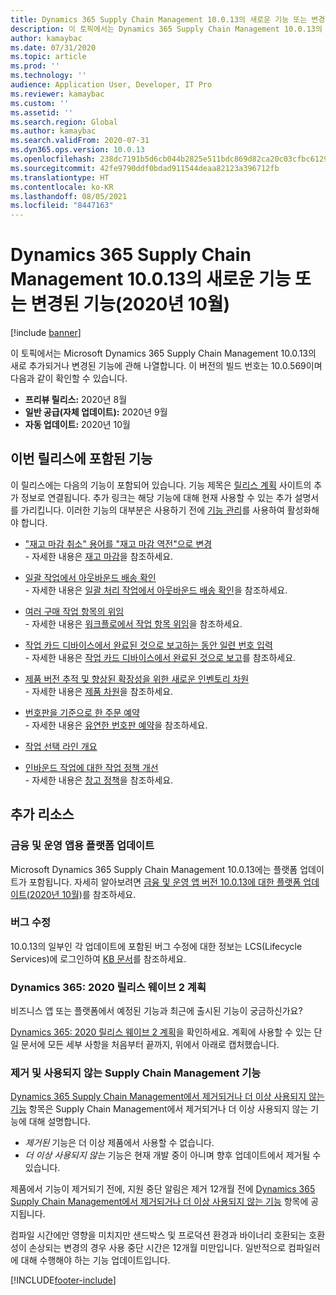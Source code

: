 ```yaml
---
title: Dynamics 365 Supply Chain Management 10.0.13의 새로운 기능 또는 변경된 기능(2020년 10월)
description: 이 토픽에서는 Dynamics 365 Supply Chain Management 10.0.13의 새로 추가되거나 변경된 기능에 관해 설명합니다.
author: kamaybac
ms.date: 07/31/2020
ms.topic: article
ms.prod: ''
ms.technology: ''
audience: Application User, Developer, IT Pro
ms.reviewer: kamaybac
ms.custom: ''
ms.assetid: ''
ms.search.region: Global
ms.author: kamaybac
ms.search.validFrom: 2020-07-31
ms.dyn365.ops.version: 10.0.13
ms.openlocfilehash: 238dc7191b5d6cb044b2825e511bdc869d82ca20c03cfbc6129c22a010da3496
ms.sourcegitcommit: 42fe9790ddf0bdad911544deaa82123a396712fb
ms.translationtype: HT
ms.contentlocale: ko-KR
ms.lasthandoff: 08/05/2021
ms.locfileid: "8447163"
---
```

# <a name="whats-new-or-changed-in-dynamics-365-supply-chain-management-10013-october-2020"></a>Dynamics 365 Supply Chain Management 10.0.13의 새로운 기능 또는 변경된 기능(2020년 10월)

[!include [banner](../includes/banner.md)]

이 토픽에서는 Microsoft Dynamics 365 Supply Chain Management 10.0.13의 새로 추가되거나 변경된 기능에 관해 나열합니다. 이 버전의 빌드 번호는 10.0.569이며 다음과 같이 확인할 수 있습니다.

- **프리뷰 릴리스:** 2020년 8월
- **일반 공급(자체 업데이트):** 2020년 9월
- **자동 업데이트:** 2020년 10월

## <a name="features-included-in-this-release"></a>이번 릴리스에 포함된 기능

이 릴리스에는 다음의 기능이 포함되어 있습니다. 기능 제목은 [릴리스 계획](/dynamics365/release-plans/) 사이트의 추가 정보로 연결됩니다. 추가 링크는 해당 기능에 대해 현재 사용할 수 있는 추가 설명서를 가리킵니다. 이러한 기능의 대부분은 사용하기 전에 [기능 관리](../../fin-ops-core/fin-ops/get-started/feature-management/feature-management-overview.md)를 사용하여 활성화해야 합니다.

- ["재고 마감 취소" 용어를 "재고 마감 역전"으로 변경](/dynamics365-release-plan/2020wave1/dynamics365-supply-chain-management/change-terminology-inventory-closing-cancellation-inventory-closing-reverse)<br> - 자세한 내용은 [재고 마감](../cost-management/inventory-close.md)을 참조하세요.

- [일괄 작업에서 아웃바운드 배송 확인](/dynamics365-release-plan/2020wave2/finance-operations/dynamics365-supply-chain-management/confirm-outbound-shipments-batch-jobs)<br> - 자세한 내용은 [일괄 처리 작업에서 아웃바운드 배송 확인](../warehousing/confirm-outbound-shipments-from-batch-jobs.md)을 참조하세요.

- [여러 구매 작업 항목의 위임](/dynamics365-release-plan/2020wave1/dynamics365-supply-chain-management/delegation-multiple-purchasing-work-items)<br> - 자세한 내용은 [워크플로에서 작업 항목 위임](../../fin-ops-core/fin-ops/organization-administration/tasks/delegate-work-items-workflow.md)을 참조하세요.

- [작업 카드 디바이스에서 완료된 것으로 보고하는 동안 일련 번호 입력](/dynamics365-release-plan/2020wave2/finance-operations/dynamics365-supply-chain-management/enter-serial-numbers-while-reporting-as-finished-job-card-device)<br> - 자세한 내용은 [작업 카드 디바이스에서 완료된 것으로 보고](../production-control/report-finished-job-device.md)를 참조하세요.

- [제품 버전 추적 및 향상된 확장성을 위한 새로운 인벤토리 차원](/dynamics365-release-plan/2020wave2/finance-operations/dynamics365-supply-chain-management/new-inventory-dimensions-product-version-tracking-enhanced-extensibility)<br> - 자세한 내용은 [제품 차원](../pim/product-dimensions.md)을 참조하세요.

- [번호판을 기준으로 한 주문 예약](/dynamics365-release-plan/2020wave2/finance-operations/dynamics365-supply-chain-management/order-committed-reservation-based-license-plates-lp-picking-processing)<br> - 자세한 내용은 [유연한 번호판 예약](../warehousing/flexible-warehouse-level-dimension-reservation.md#flexible-license-plate-reservation)을 참조하세요.

- [작업 선택 라인 개요](/dynamics365-release-plan/2020wave2/finance-operations/dynamics365-supply-chain-management/work-pick-line-overview)

- [인바운드 작업에 대한 작업 정책 개선](/dynamics365-release-plan/2020wave2/finance-operations/dynamics365-supply-chain-management/work-policy-enhancements-inbound-work)<br> - 자세한 내용은 [창고 정책](../warehousing/warehouse-work-policies.md)을 참조하세요.

## <a name="additional-resources"></a>추가 리소스

### <a name="platform-updates-for-finance-and-operations-apps"></a>금융 및 운영 앱용 플랫폼 업데이트

Microsoft Dynamics 365 Supply Chain Management 10.0.13에는 플랫폼 업데이트가 포함됩니다. 자세히 알아보려면 [금융 및 운영 앱 버전 10.0.13에 대한 플랫폼 업데이트(2020년 10월)](../../fin-ops-core/dev-itpro/get-started/whats-new-platform-updates-10-0-13.md)를 참조하세요.

### <a name="bug-fixes"></a>버그 수정

10.0.13의 일부인 각 업데이트에 포함된 버그 수정에 대한 정보는 LCS(Lifecycle Services)에 로그인하여 [KB 문서](https://fix.lcs.dynamics.com/Issue/Details?bugId=476824&dbType=3&qc=18d329e7d9887a622bada690791f5814dbbef22bb6f4eaada3718299f40132fd)를 참조하세요. 

### <a name="dynamics-365-2020-release-wave-2-plan"></a>Dynamics 365: 2020 릴리스 웨이브 2 계획

비즈니스 앱 또는 플랫폼에서 예정된 기능과 최근에 출시된 기능이 궁금하신가요?

[Dynamics 365: 2020 릴리스 웨이브 2 계획](/dynamics365-release-plan/2020wave2/index)을 확인하세요. 계획에 사용할 수 있는 단일 문서에 모든 세부 사항을 처음부터 끝까지, 위에서 아래로 캡처했습니다.

### <a name="removed-and-deprecated-supply-chain-management-features"></a>제거 및 사용되지 않는 Supply Chain Management 기능

[Dynamics 365 Supply Chain Management에서 제거되거나 더 이상 사용되지 않는 기능](removed-deprecated-features-scm-updates.md) 항목은 Supply Chain Management에서 제거되거나 더 이상 사용되지 않는 기능에 대해 설명합니다.

- *제거된* 기능은 더 이상 제품에서 사용할 수 없습니다.
- *더 이상 사용되지 않는* 기능은 현재 개발 중이 아니며 향후 업데이트에서 제거될 수 있습니다.

제품에서 기능이 제거되기 전에, 지원 중단 알림은 제거 12개월 전에 [Dynamics 365 Supply Chain Management에서 제거되거나 더 이상 사용되지 않는 기능](removed-deprecated-features-scm-updates.md) 항목에 공지됩니다.

컴파일 시간에만 영향을 미치지만 샌드박스 및 프로덕션 환경과 바이너리 호환되는 호환성이 손상되는 변경의 경우 사용 중단 시간은 12개월 미만입니다. 일반적으로 컴파일러에 대해 수행해야 하는 기능 업데이트입니다.


[!INCLUDE[footer-include](../../includes/footer-banner.md)]